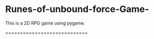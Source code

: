 Runes-of-unbound-force-Game-
============================

This is a 2D RPG game using pygame.


============================
